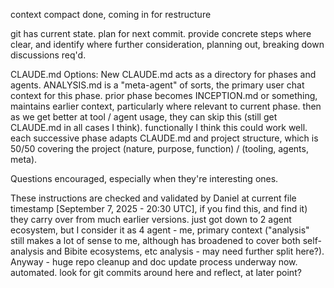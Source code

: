 context compact done, coming in for restructure

git has current state.
plan for next commit.
provide concrete steps where clear, and identify where further consideration, planning out, breaking down discussions req'd.

CLAUDE.md Options: New CLAUDE.md acts as a directory for phases and agents. ANALYSIS.md is a "meta-agent" of sorts, the primary user chat context for this phase. prior phase becomes INCEPTION.md or something, maintains earlier context, particularly where relevant to current phase. then as we get better at tool / agent usage, they can skip this (still get CLAUDE.md in all cases I think). functionally I think this could work well. each successive phase adapts CLAUDE.md and project structure, which is 50/50 covering the project (nature, purpose, function) / (tooling, agents, meta).

Questions encouraged, especially when they're interesting ones.

These instructions are checked and validated by Daniel at current file timestamp [September 7, 2025 - 20:30 UTC], if you find this, and find it)
they carry over from much earlier versions. just got down to 2 agent ecosystem, but I consider it as 4 agent - me, primary context ("analysis" still makes a lot of sense to me, although has broadened to cover both self-analysis and Bibite ecosystems, etc analysis - may need further split here?). Anyway - huge repo cleanup and doc update process underway now. automated. look for git commits around here and reflect, at later point?


